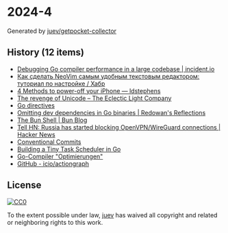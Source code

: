 # 2024-4

Generated by [juev/getpocket-collector](https://github.com/juev/getpocket-collector)

## History (12 items)

- [Debugging Go compiler performance in a large codebase | incident.io](https://incident.io/blog/go-build-faster)
- [Как сделать NeoVim самым удобным текстовым редактором: туториал по настройке / Хабр](https://habr.com/ru/companies/billing/articles/786512/)
- [4 Methods to power-off your iPhone — ldstephens](https://ldstephens.me/4-methods-to-power-off-your-iphone)
- [The revenge of Unicode – The Eclectic Light Company](https://eclecticlight.co/2024/01/20/the-revenge-of-unicode/)
- [Go directives](https://www.conner.dev/blog/go-directives)
- [Omitting dev dependencies in Go binaries | Redowan's Reflections](https://rednafi.com/go/omit_dev_dependencies_in_binaries/)
- [The Bun Shell | Bun Blog](https://bun.sh/blog/the-bun-shell)
- [Tell HN: Russia has started blocking OpenVPN/WireGuard connections | Hacker News](https://news.ycombinator.com/item?id=39067213)
- [Conventional Commits](https://www.conventionalcommits.org/en/v1.0.0/)
- [Building a Tiny Task Scheduler in Go](https://buildwithgo.substack.com/p/building-a-tiny-task-scheduler-in)
- [Go-Compiler "Optimierungen"](https://source-fellows.com/golang-compiler-time/)
- [GitHub - icio/actiongraph](https://github.com/icio/actiongraph)

## License

[![CC0](https://mirrors.creativecommons.org/presskit/buttons/88x31/svg/cc-zero.svg)](https://creativecommons.org/publicdomain/zero/1.0/)

To the extent possible under law, [juev](https://github.com/juev) has waived all copyright and related or neighboring rights to this work.
